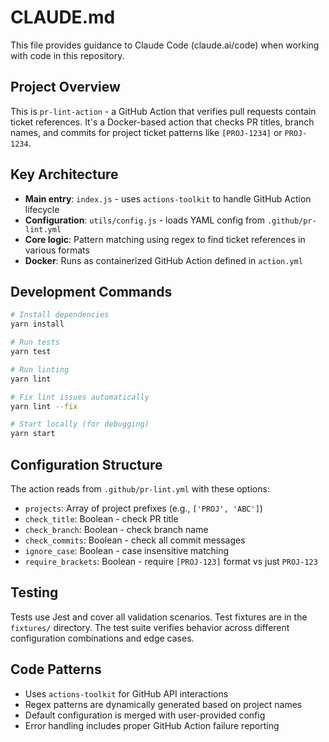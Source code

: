 # CLAUDE.md

This file provides guidance to Claude Code (claude.ai/code) when working with code in this repository.

## Project Overview

This is `pr-lint-action` - a GitHub Action that verifies pull requests contain ticket references. It's a Docker-based action that checks PR titles, branch names, and commits for project ticket patterns like `[PROJ-1234]` or `PROJ-1234`.

## Key Architecture

- **Main entry**: `index.js` - uses `actions-toolkit` to handle GitHub Action lifecycle
- **Configuration**: `utils/config.js` - loads YAML config from `.github/pr-lint.yml`
- **Core logic**: Pattern matching using regex to find ticket references in various formats
- **Docker**: Runs as containerized GitHub Action defined in `action.yml`

## Development Commands

```bash
# Install dependencies
yarn install

# Run tests
yarn test

# Run linting
yarn lint

# Fix lint issues automatically
yarn lint --fix

# Start locally (for debugging)
yarn start
```

## Configuration Structure

The action reads from `.github/pr-lint.yml` with these options:
- `projects`: Array of project prefixes (e.g., `['PROJ', 'ABC']`)
- `check_title`: Boolean - check PR title
- `check_branch`: Boolean - check branch name
- `check_commits`: Boolean - check all commit messages
- `ignore_case`: Boolean - case insensitive matching
- `require_brackets`: Boolean - require `[PROJ-123]` format vs just `PROJ-123`

## Testing

Tests use Jest and cover all validation scenarios. Test fixtures are in the `fixtures/` directory. The test suite verifies behavior across different configuration combinations and edge cases.

## Code Patterns

- Uses `actions-toolkit` for GitHub API interactions
- Regex patterns are dynamically generated based on project names
- Default configuration is merged with user-provided config
- Error handling includes proper GitHub Action failure reporting